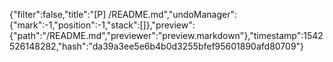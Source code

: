 {"filter":false,"title":"[P] /README.md","undoManager":{"mark":-1,"position":-1,"stack":[]},"preview":{"path":"/README.md","previewer":"preview.markdown"},"timestamp":1542526148282,"hash":"da39a3ee5e6b4b0d3255bfef95601890afd80709"}